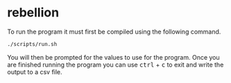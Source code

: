 # rebellion

To run the program it must first be compiled using the following command.

```bash
./scripts/run.sh
```

You will then be prompted for the values to use for the program. Once you are finished running the program you can use <kbd>ctrl</kbd> + <kbd>c</kbd> to exit and write the output to a csv file.
